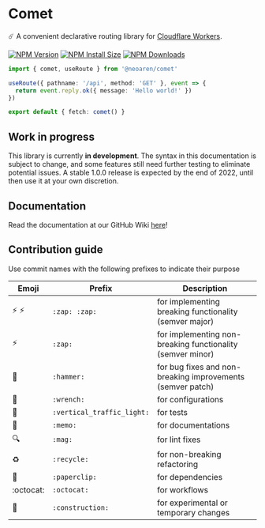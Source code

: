 # Comet

☄️ A convenient declarative routing library for [Cloudflare Workers][cloudflare-workers-url].

[![NPM Version][npm-version-image]][npm-url]
[![NPM Install Size][npm-install-size-image]][npm-install-size-url]
[![NPM Downloads][npm-downloads-image]][npm-downloads-url]

```ts
import { comet, useRoute } from '@neoaren/comet'

useRoute({ pathname: '/api', method: 'GET' }, event => {  
  return event.reply.ok({ message: 'Hello world!' })  
})

export default { fetch: comet() }
```

## Work in progress
This library is currently **in development**. The syntax in this documentation is subject to change, and some features still need further testing to eliminate potential issues. A stable 1.0.0 release is expected by the end of 2022, until then use it at your own discretion.

## Documentation
Read the documentation at our GitHub Wiki [here][documentation-url]!

## Contribution guide
Use commit names with the following prefixes to indicate their purpose

| Emoji                    | Prefix                     | Description                                                |
|--------------------------|----------------------------|------------------------------------------------------------|
| :zap: :zap:              | `:zap: :zap:`              | for implementing breaking functionality (semver major)     |
| :zap:                    | `:zap:`                    | for implementing non-breaking functionality (semver minor) |
| :hammer:                 | `:hammer:`                 | for bug fixes and non-breaking improvements (semver patch) |
| :wrench:                 | `:wrench:`                 | for configurations                                         |
| :vertical_traffic_light: | `:vertical_traffic_light:` | for tests                                                  |
| :memo:                   | `:memo:`                   | for documentations                                         |
| :mag:                    | `:mag:`                    | for lint fixes                                             |
| :recycle:                | `:recycle:`                | for non-breaking refactoring                               |
| :paperclip:              | `:paperclip:`              | for dependencies                                           |
| :octocat:                | `:octocat:`                | for workflows                                              |
| :construction:           | `:construction:`           | for experimental or temporary changes                      |

[cloudflare-workers-url]: https://workers.cloudflare.com/
[npm-downloads-image]: https://badgen.net/npm/dm/@neoaren/comet
[npm-downloads-url]: https://npmcharts.com/compare/@neoaren/comet?minimal=true
[npm-install-size-image]: https://badgen.net/packagephobia/install/@neoaren/comet
[npm-install-size-url]: https://packagephobia.com/result?p=@neoaren/comet
[npm-url]: https://npmjs.org/package/@neoaren/comet
[npm-version-image]: https://badgen.net/npm/v/@neoaren/comet
[documentation-url]: https://github.com/NeoAren/comet/wiki
